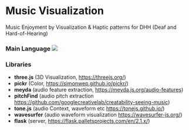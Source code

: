 # Music Visualization
Music Enjoyment by Visualization & Haptic patterns for DHH (Deaf and Hard-of-Hearing)
### Main Language   <img src="https://img.shields.io/badge/JavaScript-F7DF1E?style=flat-square&logo=JavaScript&logoColor=black"/>

### Libraries 
- **three.js** (3D Visualization, https://threejs.org/)
- **pickr** (Color, https://simonwep.github.io/pickr/)
- **meyda** (audio feature extraction, https://meyda.js.org/audio-features)
- **pitchFind** (audio pitch extraction https://github.com/googlecreativelab/creatability-seeing-music)
- **tone.js** (audio Context, waveform etc https://tonejs.github.io/) 
- **wavesurfer** (audio waveform visualization https://wavesurfer-js.org/) 
- **flask** (server, https://flask.palletsprojects.com/en/2.1.x/)
